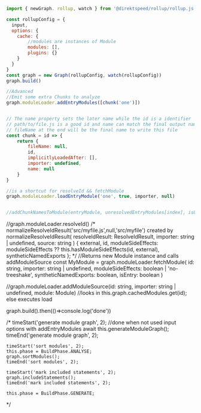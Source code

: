 ```js
import { newGraph. rollup, watch } from '@direktspeed/rollup/rollup.js'

const rollupConfig = { 
  input, 
  options: { 
    cache: { 
        //modules are instances of Module
        modules: [],
        plugins: {}
    }
  }
}
const graph = new Graph(rollupConfig, watch(rollupConfig))
graph.build()

//Advanced
//Emit some extra Chunks to analyze
graph.moduleLoader.addEntryModules([chunk('one')])


// The name property sets the later name while the id is a identifier
// path/to/file.js is a good id and name can match the final output name path/to/dist/file.mjs
// fileName at the end will be the final name to write this file 
const chunk = id => {
    return {
        fileName: null,
        id,
        implicitlyLoadedAfter: [],
        importer: undefined,
        name: null
    }
}

//is a shortcut for resolveId && fetchModule
graph.moduleLoader.loadEntryModule('one', true, importer, null)


//addChunkNamesToModule(entryModule, unresolvedEntryModules[index], isUserDefined);


``` 


//graph.moduleLoader.resolveId()
/*
normalizeResolveIdResult('src/myfile.js',null,'src/myfile')
created by normalizeResolveIdResult(
		resolveIdResult: ResolveIdResult,
		importer: string | undefined,
		source: string
	)
{
			external,
			id,
			moduleSideEffects: moduleSideEffects ?? this.hasModuleSideEffects(id, external),
			syntheticNamedExports
		};
*/
//Returns new Module instance and calls addModuleSource
const MyModule = graph.moduleLoader.fetchModule(
    id: string,
    importer: string | undefined,
    moduleSideEffects: boolean | 'no-treeshake',
    syntheticNamedExports: boolean,
    isEntry: boolean
)

//graph.moduleLoader.addModuleSource(id: string, importer: string | undefined, module: Module)
//looks in this.graph.cachedModules.get(id); else executes load 


graph.build().then(()=>console.log('done'))

/*
timeStart('generate module graph', 2);
    //done when not used input options with addEntryModules
    await this.generateModuleGraph();
    timeEnd('generate module graph', 2);

    timeStart('sort modules', 2);
    this.phase = BuildPhase.ANALYSE;
    graph.sortModules();
    timeEnd('sort modules', 2);

    timeStart('mark included statements', 2);
    graph.includeStatements();
    timeEnd('mark included statements', 2);

    this.phase = BuildPhase.GENERATE;
*/


